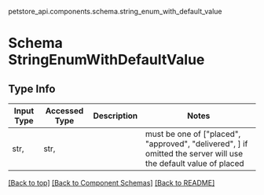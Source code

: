 petstore_api.components.schema.string_enum_with_default_value
# Schema StringEnumWithDefaultValue

## Type Info
Input Type | Accessed Type | Description | Notes
------------ | ------------- | ------------- | -------------
str,  | str,  |  | must be one of ["placed", "approved", "delivered", ] if omitted the server will use the default value of placed

[[Back to top]](#top) [[Back to Component Schemas]](../../../README.md#Component-Schemas) [[Back to README]](../../../README.md)
